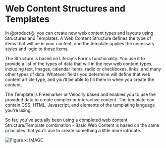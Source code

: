 # Web Content Structures and Templates

In @product@, you can create new web content types and layouts using Structures
and Templates. A Web Content Structure defines the type of items that will be in
your content, and the template applies the necessary styles and logic to those 
items.

The Structure is based on Liferay's Forms functionality. You use it to 
provide a list of the types of data that will in the new web content types, 
including text, images, calendar items, radio or checkboxes, links, and many
other types of data. Whatever fields you determine will define that web content
article type, and you'll be able to fill them in when you create the content.

The Template is Freemarker or Velocity based and enables you to use the provided
data to create complex or interactive content. The template can contain CSS, 
HTML, Javascript, and elements of the templating language you're using.

So far, you've actually been using a completed web content Structure/Template
combination - Basic Web Content is based on the same principles that you'll
use to create something a little more intricate.

![Figure x: IMAGE](../../../images/.png)


